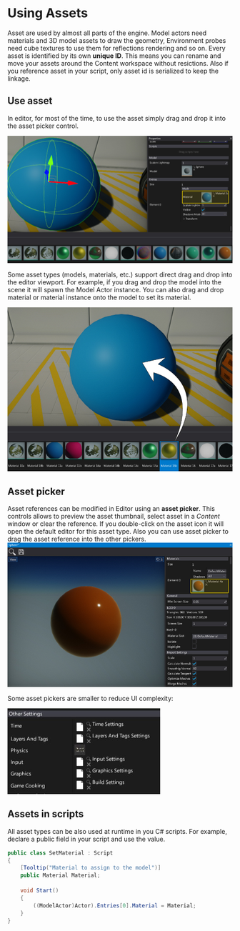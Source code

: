 # Using Assets

Asset are used by almost all parts of the engine.
Model actors need materials and 3D model assets to draw the geometry, Environment probes need cube textures to use them for reflections rendering and so on.
Every asset is identified by its own **unique ID**.
This means you can rename and move your assets around the Content workspace without resictions.
Also if you reference asset in your script, only asset id is serialized to keep the linkage.

## Use asset

In editor, for most of the time, to use the asset simply drag and drop it into the asset picker control.

![Apply material](../../graphics/materials/media/apply-material-2.jpg)

Some asset types (models, materials, etc.) support direct drag and drop into the editor viewport.
For example, if you drag and drop the model into the scene it will spawn the Model Actor instance.
You can also drag and drop material or material instance onto the model to set its material.

![Apply material](../../graphics/materials/media/apply-material-1.jpg)

## Asset picker

Asset references can be modified in Editor using an **asset picker**. This controls allows to preview the asset thumbnail, select asset in a *Content* window or clear the reference. If you double-click on the asset icon it will open the default editor for this asset type. Also you can use asset picker to drag the asset reference into the other pickers.
![Apply material](../../graphics/materials/media/apply-material-3.jpg)

Some asset pickers are smaller to reduce UI complexity:

![Small picker](media/small-settings.jpg)

## Assets in scripts

All asset types can be also used at runtime in you C# scripts. For example, declare a public field in your script and use the value.

```cs
public class SetMaterial : Script
{
    [Tooltip("Material to assign to the model")]
    public Material Material;

    void Start()
    {
        ((ModelActor)Actor).Entries[0].Material = Material;
    }
}
```
